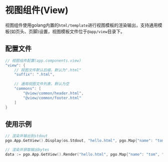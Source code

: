 # 视图组件(View)

视图组件使用golang内置的`html/template`进行视图模板的渲染输出，支持通用模板(如页头、页脚)设置，视图模板文件位于`@app/view`目录下。

## 配置文件

```go
// 视图组件配置(app.components.view)
"view": {
    // 视图文件默认后缀，默认为".html"
    "suffix": ".html",
    
    // 通用视图文件列表，默认为空
    "commons": [
        "@view/common/header.html",
        "@view/common/footer.html"
    ]
}
```

## 使用示例

```go
// 渲染并输出到stdout
pgo.App.GetView().Display(os.Stdout, "hello.html", pgo.Map{"name": "tom", "age": 25})

// 渲染并获取输出bytes
data := pgo.App.GetView().Render("hello.html", pgo.Map{"name": "tom", "age": 25})
```



